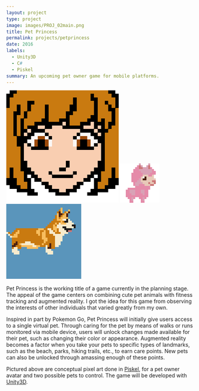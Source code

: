 ```yaml
---
layout: project
type: project
image: images/PROJ_02main.png
title: Pet Princess
permalink: projects/petprincess
date: 2016
labels:
  - Unity3D
  - C#
  - Piskel
summary: An upcoming pet owner game for mobile platforms.
---
```


<div class="ui small rounded images">
  <img class="ui image" src="../images/PROJ_02main.png">
  <img class="ui image" src="../images/PROJ_02gif1.gif">
  <img class="ui image" src="../images/PROJ_02gif2.gif">
</div>

Pet Princess is the working title of a game currently in the planning stage.  The appeal of the game centers on combining cute pet animals with fitness tracking and augmented reality.  I got the idea for this game from observing the interests of other individuals that varied greatly from my own.

Inspired in part by Pokemon Go, Pet Princess will initially give users access to a single virtual pet.  Through caring for the pet by means of walks or runs monitored via mobile device, users will unlock changes made available for their pet, such as changing their color or appearance.  Augmented reality becomes a factor when you take your pets to specific types of landmarks, such as the beach, parks, hiking trails, etc., to earn care points.  New pets can also be unlocked through amassing enough of these points.

Pictured above are conceptual pixel art done in [Piskel](http://www.piskelapp.com/), for a pet owner avatar and two possible pets to control.  The game will be developed with [Unity3D](https://unity3d.com/).
